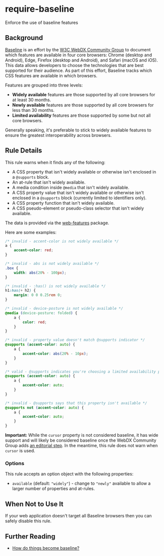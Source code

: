 # require-baseline

Enforce the use of baseline features

## Background

[Baseline](https://web.dev/baseline) is an effort by the [W3C WebDX Community Group](https://github.com/web-platform-dx) to document which features are available in four core browsers: Chrome (desktop and Android), Edge, Firefox (desktop and Android), and Safari (macOS and iOS). This data allows developers to choose the technologies that are best supported for their audience. As part of this effort, Baseline tracks which CSS features are available in which browsers.

Features are grouped into three levels:

- **Widely available** features are those supported by all core browsers for at least 30 months.
- **Newly available** features are those supported by all core browsers for less than 30 months.
- **Limited availability** features are those supported by some but not all core browsers.

Generally speaking, it's preferable to stick to widely available features to ensure the greatest interoperability across browsers.

## Rule Details

This rule warns when it finds any of the following:

- A CSS property that isn't widely available or otherwise isn't enclosed in a `@supports` block.
- An at-rule that isn't widely available.
- A media condition inside `@media` that isn't widely available.
- A CSS property value that isn't widely available or otherwise isn't enclosed in a `@supports` block (currently limited to identifiers only).
- A CSS property function that isn't widely available.
- A CSS pseudo-element or pseudo-class selector that isn't widely available.

The data is provided via the [web-features](https://npmjs.com/package/web-features) package.

Here are some examples:

```css
/* invalid - accent-color is not widely available */
a {
	accent-color: red;
}

/* invalid - abs is not widely available */
.box {
	width: abs(20% - 100px);
}

/* invalid - :has() is not widely available */
h1:has(+ h2) {
	margin: 0 0 0.25rem 0;
}

/* invalid - device-posture is not widely available */
@media (device-posture: folded) {
	a {
		color: red;
	}
}

/* invalid - property value doesn't match @supports indicator */
@supports (accent-color: auto) {
	a {
		accent-color: abs(20% - 10px);
	}
}

/* valid - @supports indicates you're choosing a limited availability property */
@supports (accent-color: auto) {
	a {
		accent-color: auto;
	}
}

/* invalid - @supports says that this property isn't available */
@supports not (accent-color: auto) {
	a {
		accent-color: auto;
	}
}
```

**Important:** While the `cursor` property is not considered baseline, it has wide support and will likely be considered baseline once the WebDX Community Group adds [an editorial step](https://github.com/web-platform-dx/web-features/issues/1038). In the meantime, this rule does not warn when `cursor` is used.

### Options

This rule accepts an option object with the following properties:

- `available` (default: `"widely"`) - change to `"newly"` available to allow a larger number of properties and at-rules.

## When Not to Use It

If your web application doesn't target all Baseline browsers then you can safely disable this rule.

## Further Reading

- [How do things become baseline?](https://web.dev/baseline#how-do-things-become-baseline)
